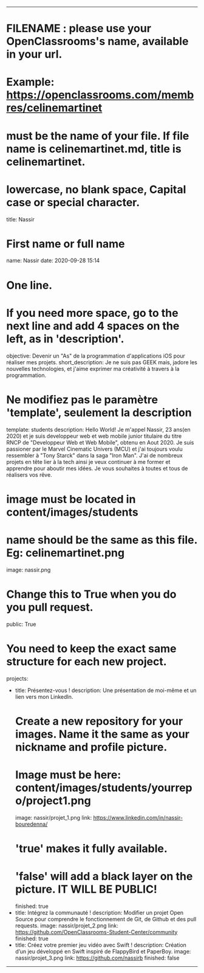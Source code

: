 ---

# FILENAME : please use your OpenClassrooms's name, available in your url.
# Example: https://openclassrooms.com/membres/celinemartinet
# must be the name of your file. If file name is celinemartinet.md, title is celinemartinet.
# lowercase, no blank space, Capital case or special character.
title: Nassir

# First name or full name
name: Nassir
date: 2020-09-28 15:14

# One line.
# If you need more space, go to the next line and add 4 spaces on the left, as in 'description'.
objective: Devenir un "As" de la programmation d'applications iOS pour réaliser mes projets.
short_description: Je ne suis pas GEEK mais, jadore les nouvelles technologies, et j'aime exprimer ma créativité à travers à la programmation.

# Ne modifiez pas le paramètre 'template', seulement la description
template: students
description:
    Hello World!
    Je m'appel Nassir, 23 ans(en 2020) et je suis developpeur web et web mobile junior
    titulaire du titre RNCP de "Developpeur Web et Web Mobile", obtenu en Aout 2020.
    Je suis passioner par le Marvel Cinematic Univers (MCU) et j'ai toujours voulu ressembler
    à "Tony Starck" dans la saga "Iron Man".
    J'ai de nombreux projets en tête lier à la tech ainsi je veux continuer à me former
    et apprendre pour aboutir mes idées. Je vous souhaites à toutes et tous de réalisers vos rêve.

# image must be located in content/images/students
# name should be the same as this file. Eg: celinemartinet.png
image: nassir.png

# Change this to True when you do you pull request.
public: True

# You need to keep the exact same structure for each new project.
projects:
  - title: Présentez-vous !
    description: Une présentation de moi-même et un lien vers mon LinkedIn.
    # Create a new repository for your images. Name it the same as your nickname and profile picture.
    # Image must be here: content/images/students/yourrepo/project1.png
    image: nassir/projet_1.png
    link: https://www.linkedin.com/in/nassir-bouredenna/
    # 'true' makes it fully available.
    # 'false' will add a black layer on the picture. IT WILL BE PUBLIC!
    finished: true
  - title: Intégrez la communauté !
    description: Modifier un projet Open Source pour comprendre le fonctionnement de Git, de Github et des pull requests. 
    image: nassir/projet_2.png
    link: https://github.com/OpenClassrooms-Student-Center/community
    finished: true
  - title: Créez votre premier jeu vidéo avec Swift !
    description: Création d’un jeu développé en Swift inspiré de FlappyBird et PaperBoy.
    image: nassir/projet_3.png
    link: https://github.com/nassirb
    finished: false
---